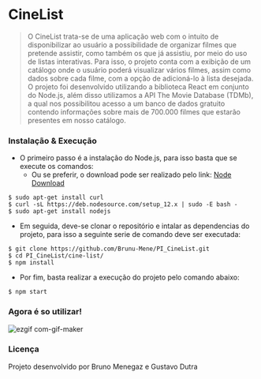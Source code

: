 # CineList


> O CineList trata-se de uma aplicação web com o intuito de disponibilizar ao usuário a possibilidade de organizar filmes que pretende assistir, como também os que já assistiu, por meio do uso de listas interativas. Para isso, o projeto conta com a exibição de um catálogo onde o usuário poderá visualizar vários filmes, assim como dados sobre cada filme, com a opção de adicioná-lo à lista desejada. O projeto foi desenvolvido utilizando a biblioteca React em conjunto do Node.js, além disso utilizamos a API The Movie Database (TDMb), a qual nos possibilitou acesso a um banco de dados gratuito contendo informações sobre mais de 700.000 filmes que estarão presentes em nosso catálogo.

### Instalação & Execução

- O primeiro passo é a instalação do Node.js, para isso basta que se execute os comandos:
  - Ou se preferir, o download pode ser realizado pelo link: [Node Download](https://nodejs.org/en/download/)
```
$ sudo apt-get install curl
$ curl -sL https://deb.nodesource.com/setup_12.x | sudo -E bash -
$ sudo apt-get install nodejs
```
- Em seguida, deve-se clonar o repositório e intalar as dependencias do projeto, para isso a seguinte serie de comando deve ser executada:
```
$ git clone https://github.com/Brunu-Mene/PI_CineList.git
$ cd PI_CineList/cine-list/
$ npm install
```
- Por fim, basta realizar a execução do projeto pelo comando abaixo:
```
$ npm start
```

### Agora é so utilizar!
  ![ezgif com-gif-maker](https://user-images.githubusercontent.com/76237652/184460819-acc133c5-4c89-4b57-9da5-24e9379b9c01.gif)

### Licença

Projeto desenvolvido por Bruno Menegaz e Gustavo Dutra
